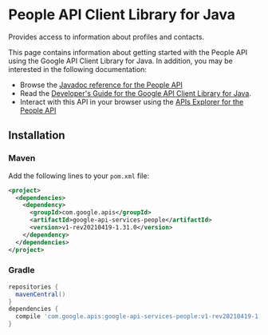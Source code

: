 # People API Client Library for Java

Provides access to information about profiles and contacts.

This page contains information about getting started with the People API
using the Google API Client Library for Java. In addition, you may be interested
in the following documentation:

* Browse the [Javadoc reference for the People API][javadoc]
* Read the [Developer's Guide for the Google API Client Library for Java][google-api-client].
* Interact with this API in your browser using the [APIs Explorer for the People API][api-explorer]

## Installation

### Maven

Add the following lines to your `pom.xml` file:

```xml
<project>
  <dependencies>
    <dependency>
      <groupId>com.google.apis</groupId>
      <artifactId>google-api-services-people</artifactId>
      <version>v1-rev20210419-1.31.0</version>
    </dependency>
  </dependencies>
</project>
```

### Gradle

```gradle
repositories {
  mavenCentral()
}
dependencies {
  compile 'com.google.apis:google-api-services-people:v1-rev20210419-1.31.0'
}
```

[javadoc]: https://googleapis.dev/java/google-api-services-people/latest/index.html
[google-api-client]: https://github.com/googleapis/google-api-java-client/
[api-explorer]: https://developers.google.com/apis-explorer/#p/people/v1/
